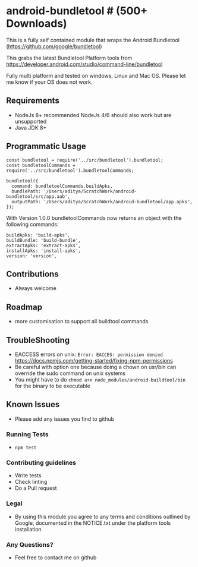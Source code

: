 # android-bundletool # (500+ Downloads)

This is a fully self contained module that wraps the Android Bundletool (https://github.com/google/bundletool)

This grabs the latest Bundletool Platform tools from https://developer.android.com/studio/command-line/bundletool

Fully multi platform and tested on windows, Linux and Mac OS. Please let me know if your OS does not work.

## Requirements ##
* NodeJs 8+ recommended NodeJs 4/6 should also work but are unsupported
* Java JDK 8+

## Programmatic Usage ##
~~~~
const bundletool = require('../src/bundletool').bundletool;
const bundletoolCommands = require('../src/bundletool').bundletoolCommands;

bundletool({
  command: bundletoolCommands.buildApks,
  bundlePath: '/Users/aditya/ScratchWork/android-bundletool/src/app.aab',
  outputPath: '/Users/aditya/ScratchWork/android-bundletool/app.apks',
});
~~~~

With Version 1.0.0 bundletoolCommands now returns an object with the following commands:
~~~
buildApks: 'build-apks',
buildBundle: 'build-bundle',
extractApks: 'extract-apks',
installApks: 'install-apks',
version: 'version',
~~~


## Contributions ##
* Always welcome 

## Roadmap ##
* more customisation to support all buildtool commands

## TroubleShooting ##
* EACCESS errors on unix: `Error: EACCES: permission denied`
  https://docs.npmjs.com/getting-started/fixing-npm-permissions
* Be careful with option one because doing a chown on usr/bin can override the sudo command on unix systems
* You might have to do `chmod a+x node_modules/android-buildtool/bin` for the binary to be executable

## Known Issues ##
* Please add any issues you find to github

### Running Tests ###
* `npm test`

### Contributing guidelines ###
* Write tests
* Check linting
* Do a Pull request

### Legal ###
* By using this module you agree to any terms and conditions outlined by Google,
documented in the NOTICE.txt under the platform tools installation

### Any Questions? ###
* Feel free to contact me on github
